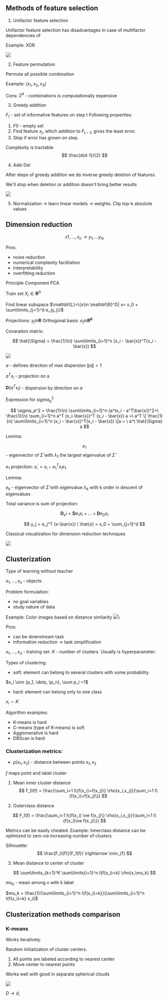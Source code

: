 ## Methods of feature selection

1. Unifactor feature selection

Unifactor feature selection has disadvantages in case of multifactor dependencies of 

Example: XOR

![](imgs/unifactor.png)


2. Feature permutation

Permute all possible combination

Example: $(x_1,x_2,x_3)$


Cons: 
$2^d$ - combinations is computationally expensive

3. Greedy addition

$F_t$ - set of informative features on step t
Following properties:
1. $F0$ - empty set
2. Find feature $x_j$, which addition to $F_{t-1}$, gives the least error.
3. Stop if error has grown on step.

Complexity is tractable: 
$$
    \frac{d(d-1)}{2}
$$

4. Add-Del

After steps of greedy addition we do inverse greedy deletion of features.

We'll stop when deletion or addition doesn't bring better results

![](imgs/add_dell.excalidraw.png)

5. Normalization -> learn linear models -> weights. Clip top-k absolute values

## Dimension reduction

$$
x1, \dots, x_n \rightarrow y_1, \dots y_m
$$




Pros:
- noise reduction
- numerical complexity facilitation
- interpretability
- overfitting reduction 


Principle Component PCA

Train set $X_i \in \mathbf{R}^D$

Find linear subspace $\mathbf{L}=\{x\in \mathbf{R}^D| x= x_0 + \sum\limits_{j=1}^d e_jy_j\}$

Projections:
$y_j in \mathbf{R}$
Orthogonal basis:
$e_j in \mathbf{R^d}$


Covaration matrix:

$$
    \hat{\Sigma} = \frac{1}{n} \sum\limits_{i=1}^n (x_i - \bar{x})^T(x_i - \bar{x})
$$


![](imgs/pca.excalidraw.png)

$a$ - defines direction of max dispersion $\| a\|=1$

$a^Tx_i$ - projection on a

$\mathbf{D}(a^Tx_I)$ - dispersion by direction on $a$

Expression for $sigma_a^2$

$$
    \sigma_a^2 = \frac{1}{n} \sum\limits_{i=1}^n (a^tx_i - a^T\bar{x})^2=\
    \frac{1}{n} \sum_{i=1}^n a^T (x_i-\bar{x})^T (x_i - \bar{x}) a =\
    a^T \[ \frac{1}{n} \sum\limits_{i=1}^n (x_i - \bar{x})^T(x_i - \bar{x}) \]a = \
    a^t \hat{\Sigma} a
$$

Lemma: 

$$e_1$$ - eigenvector of $\hat{\Sigma}$ with $\lambda_1$ the largest eigenvalue of $\hat{\Sigma}$ 

$e_1$ projection: $x_i^' = x_i - e_1^T x_i e_1$

Lemma:

$e_k$ - eigenvector of $\hat{\Sigma}$ with eigenvalue $\lambda_k$ with k order in descent of eigenvalues

Total variance is sum of projection:

$$
    \mathbf{D}_xi = \mathbf{D}e_1x_i + \dots + \mathbf{D} e_{D} x_i 
$$

$$
    y_j = e_j^T (x-\bar{x}) \
    \hat{x} = x_0 + \sum_{j=1}^d 
$$

Classical visualization for dimension reduction techniques

![](imgs/var.excalidraw.png)

## Clusterization

Type of learning without teacher

$x_1, \dots, x_n$ - objects

Problem formulation:
- no goal variables
- study nature of data

Example:
Color images based on distance similarity
![](imgs/cluster.excalidraw.png)\\

Pros:
- can be downstream task
- information reduction -> task simplification

$x_1, \dots, x_n$ - training set. $K$ - number of clusters. Usually is hyperparameter.

Types of clustering:
- soft: element can belong to several clusters with some probability

$x_i \sim {p_1, \dots, \p_n}, \sum p_i =1$ 

- hard: element can belong only to one class

$x_i \sim K$

Algorithm examples:
- K-means is hard 
- C-means (type of K-means) is soft
- Agglomerative is hard
- DBScan is hard

### Clusterization metrics:

- $\rho(x_1,x_2)$ - distance between points $x_1,x_2$

$f$ maps point and label cluster
1. Mean inner cluster distance
$$
    F_0(f) = \frac{\sum_i=1 I\{f(x_i)=f(x_j)\} \rho(x_i,x_j)}{\sum_i=1 I\{f(x_i)=f(x_j)\}}
$$

2. Outerclass distance

$$
    F_1(f) = \frac{\sum_i=1 I\{f(x_i) \ne f(x_j)\} \rho(x_i,x_j)}{\sum_i=1 I\{f(x_i)\ne f(x_j)\}}
$$

Metrics can be easily cheated. Example:
Innerclass distance can be optimized to zero via increasing number of clusters

Silhouette:
$$
    \frac{F_0(f)}{F_1(f)} \rightarrow \min_{f}
$$

3. Mean distance to center of cluster

$$
    \sum\limits_{k=1}^K \sum\limits{i=1}^n I{f(x_i)=k} \rho(x,\mu_k)
$$

$mu_k$ - mean among x with k label

$mu_k = \frac{1}{\sum\limits_{i=1}^n I{f(x_i)=k}}{\sum\limits_{i=1}^n I{f(x_i)=k} x_i}$

## Clusterization methods comparison

### K-means

Works iteratively.

Random initialization of cluster centers.

1. All points are labeled according to nearest center
2. Move center to nearest points

Works well with good in separate spherical clouds

![](imgs/)






















$D \rightarrow d$,




